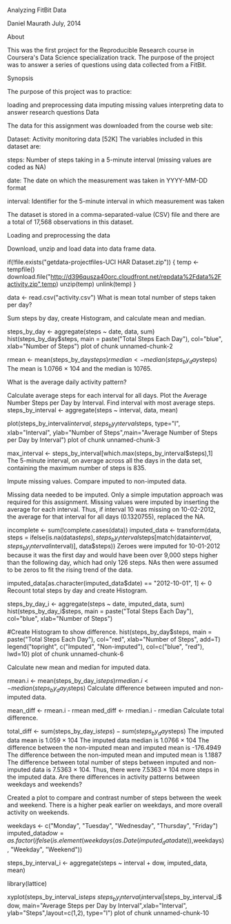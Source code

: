 Analyzing FitBit Data

Daniel Maurath
July, 2014

About

This was the first project for the Reproducible Research course in Coursera's Data Science specialization track. The purpose of the project was to answer a series of questions using data collected from a FitBit.

Synopsis

The purpose of this project was to practice:

loading and preprocessing data
imputing missing values
interpreting data to answer research questions
Data

The data for this assignment was downloaded from the course web site:

Dataset: Activity monitoring data [52K]
The variables included in this dataset are:

steps: Number of steps taking in a 5-minute interval (missing values are coded as NA)

date: The date on which the measurement was taken in YYYY-MM-DD format

interval: Identifier for the 5-minute interval in which measurement was taken

The dataset is stored in a comma-separated-value (CSV) file and there are a total of 17,568 observations in this dataset.

Loading and preprocessing the data

Download, unzip and load data into data frame data.

if(!file.exists("getdata-projectfiles-UCI HAR Dataset.zip")) {
        temp <- tempfile()
        download.file("http://d396qusza40orc.cloudfront.net/repdata%2Fdata%2Factivity.zip",temp)
        unzip(temp)
        unlink(temp)
}

data <- read.csv("activity.csv")
What is mean total number of steps taken per day?

Sum steps by day, create Histogram, and calculate mean and median.

steps_by_day <- aggregate(steps ~ date, data, sum)
hist(steps_by_day$steps, main = paste("Total Steps Each Day"), col="blue", xlab="Number of Steps")
plot of chunk unnamed-chunk-2

rmean <- mean(steps_by_day$steps)
rmedian <- median(steps_by_day$steps)
The mean is 1.0766 × 104 and the median is 10765.

What is the average daily activity pattern?

Calculate average steps for each interval for all days.
Plot the Average Number Steps per Day by Interval.
Find interval with most average steps.
steps_by_interval <- aggregate(steps ~ interval, data, mean)

plot(steps_by_interval$interval,steps_by_interval$steps, type="l", xlab="Interval", ylab="Number of Steps",main="Average Number of Steps per Day by Interval")
plot of chunk unnamed-chunk-3

max_interval <- steps_by_interval[which.max(steps_by_interval$steps),1]
The 5-minute interval, on average across all the days in the data set, containing the maximum number of steps is 835.

Impute missing values. Compare imputed to non-imputed data.

Missing data needed to be imputed. Only a simple imputation approach was required for this assignment. Missing values were imputed by inserting the average for each interval. Thus, if interval 10 was missing on 10-02-2012, the average for that interval for all days (0.1320755), replaced the NA.

incomplete <- sum(!complete.cases(data))
imputed_data <- transform(data, steps = ifelse(is.na(data$steps), steps_by_interval$steps[match(data$interval, steps_by_interval$interval)], data$steps))
Zeroes were imputed for 10-01-2012 because it was the first day and would have been over 9,000 steps higher than the following day, which had only 126 steps. NAs then were assumed to be zeros to fit the rising trend of the data.

imputed_data[as.character(imputed_data$date) == "2012-10-01", 1] <- 0
Recount total steps by day and create Histogram.

steps_by_day_i <- aggregate(steps ~ date, imputed_data, sum)
hist(steps_by_day_i$steps, main = paste("Total Steps Each Day"), col="blue", xlab="Number of Steps")

#Create Histogram to show difference. 
hist(steps_by_day$steps, main = paste("Total Steps Each Day"), col="red", xlab="Number of Steps", add=T)
legend("topright", c("Imputed", "Non-imputed"), col=c("blue", "red"), lwd=10)
plot of chunk unnamed-chunk-6

Calculate new mean and median for imputed data.

rmean.i <- mean(steps_by_day_i$steps)
rmedian.i <- median(steps_by_day_i$steps)
Calculate difference between imputed and non-imputed data.

mean_diff <- rmean.i - rmean
med_diff <- rmedian.i - rmedian
Calculate total difference.

total_diff <- sum(steps_by_day_i$steps) - sum(steps_by_day$steps)
The imputed data mean is 1.059 × 104
The imputed data median is 1.0766 × 104
The difference between the non-imputed mean and imputed mean is -176.4949
The difference between the non-imputed mean and imputed mean is 1.1887
The difference between total number of steps between imputed and non-imputed data is 7.5363 × 104. Thus, there were 7.5363 × 104 more steps in the imputed data.
Are there differences in activity patterns between weekdays and weekends?

Created a plot to compare and contrast number of steps between the week and weekend. There is a higher peak earlier on weekdays, and more overall activity on weekends.

weekdays <- c("Monday", "Tuesday", "Wednesday", "Thursday", 
              "Friday")
imputed_data$dow = as.factor(ifelse(is.element(weekdays(as.Date(imputed_data$date)),weekdays), "Weekday", "Weekend"))

steps_by_interval_i <- aggregate(steps ~ interval + dow, imputed_data, mean)

library(lattice)

xyplot(steps_by_interval_i$steps ~ steps_by_interval_i$interval|steps_by_interval_i$dow, main="Average Steps per Day by Interval",xlab="Interval", ylab="Steps",layout=c(1,2), type="l")
plot of chunk unnamed-chunk-10
